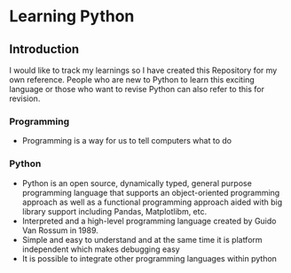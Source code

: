 <h1>Learning Python</h1>
<h2>Introduction</h2>
I would like to track my learnings so I have created this Repository for my own reference. People who are new to Python to learn this exciting language or those who want to revise Python can also refer to this for revision.
<h3>Programming</h3>
<ul>
  <li>Programming is a way for us to tell computers what to do</li></ul>
<h3>Python</h3>
<ul>
  <li>Python is an open source, dynamically typed, general purpose programming language that supports an object-oriented programming approach as well as a functional programming approach aided with big library support including Pandas, Matplotlibm, etc.</li>
  <li>Interpreted and a high-level programming language created by Guido Van Rossum in 1989.</li>
  <li>Simple and easy to understand and at the same time it is platform independent which makes debugging easy</li>
  <li>It is possible to integrate other programming languages within python</li>
</ul>
